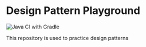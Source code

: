 # Design Pattern Playground
![Java CI with Gradle](https://github.com/Aldiwildan77/my-design-pattern-playground/workflows/Java%20CI%20with%20Gradle/badge.svg)

This repository is used to practice design patterns
